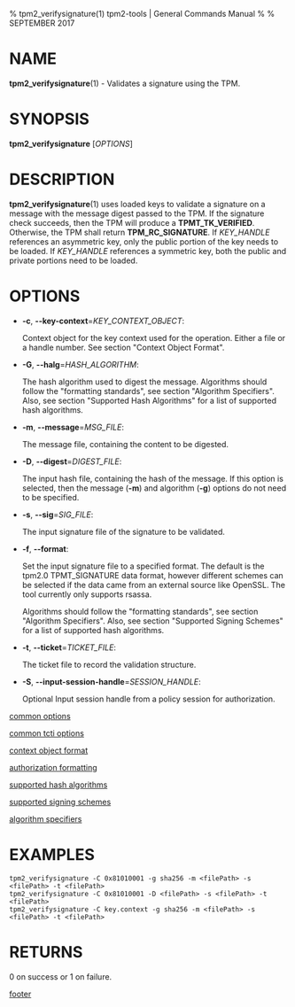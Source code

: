 % tpm2_verifysignature(1) tpm2-tools | General Commands Manual
%
% SEPTEMBER 2017

# NAME

**tpm2_verifysignature**(1) - Validates a signature using the TPM.

# SYNOPSIS

**tpm2_verifysignature** [*OPTIONS*]

# DESCRIPTION

**tpm2_verifysignature**(1) uses loaded keys to validate a signature on a message
with the message digest passed to the TPM. If the signature check succeeds,
then the TPM will produce a **TPMT_TK_VERIFIED**. Otherwise, the TPM shall return
**TPM_RC_SIGNATURE**. If _KEY\_HANDLE_ references an asymmetric key, only the
public portion of the key needs to be loaded. If _KEY\_HANDLE_ references a
symmetric key, both the public and private portions need to be loaded.

# OPTIONS

  * **-c**, **--key-context**=_KEY\_CONTEXT\_OBJECT_:

    Context object for the key context used for the operation. Either a file
    or a handle number. See section "Context Object Format".

  * **-G**, **--halg**=_HASH\_ALGORITHM_:

    The hash algorithm used to digest the message.
    Algorithms should follow the "formatting standards", see section
    "Algorithm Specifiers".
    Also, see section "Supported Hash Algorithms" for a list of supported hash
    algorithms.

  * **-m**, **--message**=_MSG\_FILE_:

    The message file, containing the content to be  digested.

  * **-D**, **--digest**=_DIGEST\_FILE_:

    The input hash file, containing the hash of the message. If this option is
    selected, then the message (**-m**) and algorithm (**-g**) options do not need
    to be specified.

  * **-s**, **--sig**=_SIG\_FILE_:

    The input signature file of the signature to be validated.

  * **-f**, **--format**:

    Set the input signature file to a specified format. The default is the tpm2.0 TPMT_SIGNATURE
    data format, however different schemes can be selected if the data came from an external
    source like OpenSSL. The tool currently only supports rsassa.

    Algorithms should follow the "formatting standards", see section
    "Algorithm Specifiers".
    Also, see section "Supported Signing Schemes" for a list of supported hash
    algorithms.

  * **-t**, **--ticket**=_TICKET\_FILE_:

    The ticket file to record the validation structure.

  * **-S**, **--input-session-handle**=_SESSION\_HANDLE_:

    Optional Input session handle from a policy session for authorization.

[common options](common/options.md)

[common tcti options](common/tcti.md)

[context object format](commmon/ctxobj.md)

[authorization formatting](common/password.md)

[supported hash algorithms](common/hash.md)

[supported signing schemes](common/signschemes.md)

[algorithm specifiers](common/alg.md)

# EXAMPLES

```
tpm2_verifysignature -C 0x81010001 -g sha256 -m <filePath> -s <filePath> -t <filePath>
tpm2_verifysignature -C 0x81010001 -D <filePath> -s <filePath> -t <filePath>
tpm2_verifysignature -C key.context -g sha256 -m <filePath> -s <filePath> -t <filePath>
```

# RETURNS

0 on success or 1 on failure.

[footer](common/footer.md)
